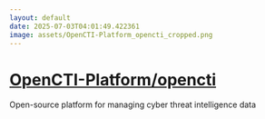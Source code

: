 ```yaml
---
layout: default
date: 2025-07-03T04:01:49.422361
image: assets/OpenCTI-Platform_opencti_cropped.png
---
```


# [OpenCTI-Platform/opencti](https://github.com/OpenCTI-Platform/opencti)

Open-source platform for managing cyber threat intelligence data
